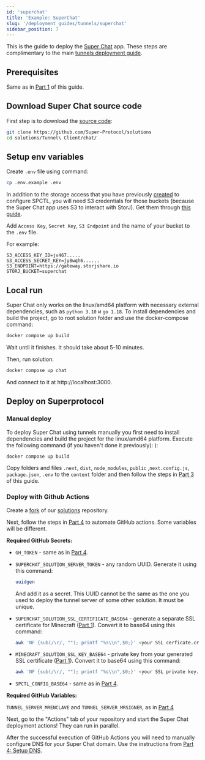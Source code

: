 ```yaml
---
id: 'superchat'
title: 'Example: SuperChat'
slug: '/deployment_guides/tunnels/superchat'
sidebar_position: 7
---
```


This is the guide to deploy the [Super Chat](/developers/offers/superchat) app. These steps are complimentary to the main [tunnels deployment guide](/developers/deployment_guides/tunnels/preparing).

## Prerequisites

Same as in [Part 1](/developers/deployment_guides/tunnels/preparing) of this guide.

## Download Super Chat source code

First step is to download the [source code](https://github.com/Super-Protocol/solutions/tree/main/Tunnel%20Client/chat):

```bash
git clone https://github.com/Super-Protocol/solutions
cd solutions/Tunnel\ Client/chat/
```

## Setup env variables

Create `.env` file using command:

```bash
cp .env.example .env
```

In addition to the storage access that you have previously [created](/developers/cli_guides/storages) to configure SPCTL, you will need S3 credentials for those buckets (because the Super Chat app uses S3 to interact with StorJ). Get them through [this guide](https://docs.storj.io/dcs/access#create-s3-credentials).

Add `Access Key`, `Secret Key`, `S3 Endpoint` and the name of your bucket to the `.env` file.

For example:

```
S3_ACCESS_KEY_ID=jv467.....
S3_ACCESS_SECRET_KEY=jy8wqh6......
S3_ENDPOINT=https://gateway.storjshare.io
STORJ_BUCKET=superchat
```

## Local run

Super Chat only works on the linux/amd64 platform with necessary external dependencies, such as  `python 3.10` и `go 1.18`. To install dependencies and build the project, go to root solution folder and use the docker-compose command:

```bash
docker compose up build
```

Wait until it finishes. It should take about 5-10 minutes.

Then, run solution:

```bash
docker compose up chat
```

And connect to it at http://localhost:3000.

## Deploy on Superprotocol

### Manual deploy

To deploy Super Chat using tunnels manually you first need to install dependencies and build the project for the linux/amd64 platform. Execute the following command (if you haven't done it previously):
):

```bash
docker compose up build
```

Copy folders and files `.next`, `dist`, `node_modules`, `public` ,`next.config.js`, `package.json`, `.env` to the `content` folder and then follow the steps in [Part 3](/developers/deployment_guides/tunnels/manual_run) of this guide.

### Deploy with Github Actions

Create a [fork](https://docs.github.com/en/get-started/quickstart/fork-a-repo) of our [solutions](https://github.com/Super-Protocol/solutions) repository.

Next, follow the steps in [Part 4](/developers/deployment_guides/tunnels/repo#preparing-secrets-and-variables) to automate GitHub actions. Some variables will be different.

**Required GitHub Secrets:**

- `GH_TOKEN` - same as in [Part 4](/developers/deployment_guides/tunnels/repo#preparing-secrets-and-variables).

- `SUPERCHAT_SOLUTION_SERVER_TOKEN` - any random UUID. Generate it using this command:

  ```bash
  uuidgen
  ```

  And add it as a secret. This UUID cannot be the same as the one you used to deploy the tunnel server of some other solution. It must be unique.

- `SUPERCHAT_SOLUTION_SSL_CERTIFICATE_BASE64` - generate a separate SSL certificate for Minecraft ([Part 1](/developers/deployment_guides/tunnels/preparing#generating-ssl-certificate)). Convert it to base64 using this command:

  ```bash
  awk 'NF {sub(/\r/, ""); printf "%s\\n",$0;}' <your SSL cerficate.crt> | base64
  ```

- `MINECRAFT_SOLUTION_SSL_KEY_BASE64` - private key from your generated SSL certificate ([Part 1](/developers/deployment_guides/tunnels/preparing#generating-ssl-certificate)). Convert it to base64 using this command:

  ```bash
  awk 'NF {sub(/\r/, ""); printf "%s\\n",$0;}' <your SSL private key.pem> | base64
  ```

- `SPCTL_CONFIG_BASE64` - same as in [Part 4](/developers/deployment_guides/tunnels/repo#preparing-secrets-and-variables).

**Required GitHub Variables:**

`TUNNEL_SERVER_MRENCLAVE` and `TUNNEL_SERVER_MRSIGNER`, as in [Part 4](/developers/deployment_guides/tunnels/repo#preparing-secrets-and-variables)

Next, go to the "Actions" tab of your repository and start the Super Chat deployment actions! They can run in parallel.

After the successful execution of GitHub Actions you will need to manually configure DNS for your Super Chat domain. Use the instructions from [Part 4: Setup DNS](/developers/deployment_guides/tunnels/repo#setup-dns).
